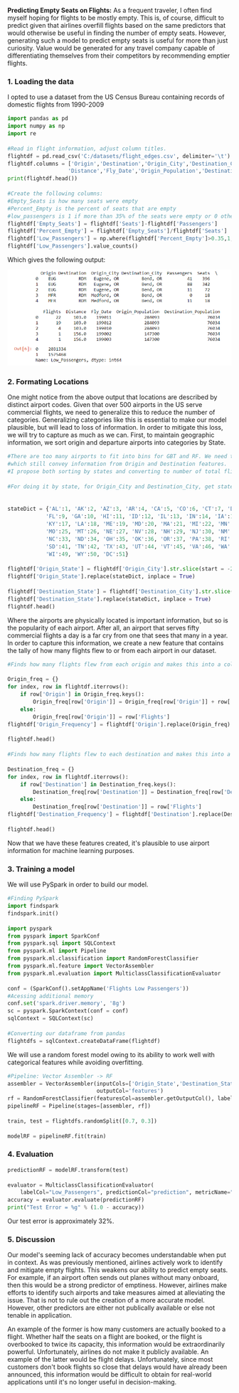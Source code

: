 **Predicting Empty Seats on Flights:** As a frequent traveler, I often find myself hoping for flights to be mostly empty. This is, of course, difficult to predict given that airlines overfill flights based on the same predictors that would otherwise be useful in finding the number of empty seats. However, generating such a model to predict empty seats is useful for more than just curiosity. Value would be generated for any travel company capable of differentiating themselves from their competitors by recommending emptier flights.

### 1. Loading the data

I opted to use a dataset from the US Census Bureau containing records of domestic flights from 1990-2009

```python
import pandas as pd
import numpy as np
import re

#Read in flight information, adjust column titles.
flightdf = pd.read_csv('C:/datasets/flight_edges.csv', delimiter='\t')
flightdf.columns = ['Origin','Destination','Origin_City','Destination_City','Passengers','Seats','Flights',
                   'Distance','Fly_Date','Origin_Population','Destination_Population']
print(flightdf.head())

#Create the following columns:
#Empty_Seats is how many seats were empty
#Percent_Empty is the percent of seats that are empty
#low_passengers is 1 if more than 35% of the seats were empty or 0 otherwise.
flightdf['Empty_Seats'] = flightdf['Seats']-flightdf['Passengers']
flightdf['Percent_Empty'] = flightdf['Empty_Seats']/flightdf['Seats']
flightdf['Low_Passengers'] = np.where(flightdf['Percent_Empty']>0.35,1,0)
flightdf['Low_Passengers'].value_counts()
```
Which gives the following output:

<img src="images/LowPassengers1.PNG?raw=true"/>

### 2. Formating Locations

One might notice from the above output that locations are described by distinct airport codes. Given that over 500 airports in the US serve commercial flights, we need to generalize this to reduce the number of categories. Generalizing categories like this is essential to make our model plausible, but will lead to loss of information. In order to mitigate this loss, we will try to capture as much as we can. First, to maintain geographic information, we sort origin and departure airports into categories by State.

```python
#There are too many airports to fit into bins for GBT and RF. We need to create variables that the tree can work with
#which still convey information from Origin and Destination features.
#I propose both sorting by states and converting to number of total flights.

#For doing it by state, for Origin_City and Destination_City, get states from cities and then put them through dictionary.


stateDict = {'AL':1, 'AK':2, 'AZ':3, 'AR':4, 'CA':5, 'CO':6, 'CT':7, 'DE':8,
            'FL':9, 'GA':10, 'HI':11, 'ID':12, 'IL':13, 'IN':14, 'IA':15, 'KS':16,
            'KY':17, 'LA':18, 'ME':19, 'MD':20, 'MA':21, 'MI':22, 'MN':23, 'MS':24,
            'MO':25, 'MT':26, 'NE':27, 'NV':28, 'NH':29, 'NJ':30, 'NM':31, 'NY':32,
            'NC':33, 'ND':34, 'OH':35, 'OK':36, 'OR':37, 'PA':38, 'RI': 39, 'SC':40,
            'SD':41, 'TN':42, 'TX':43, 'UT':44, 'VT':45, 'VA':46, 'WA': 47, 'WV':48,
            'WI':49, 'WY':50, 'DC':51}

flightdf['Origin_State'] = flightdf['Origin_City'].str.slice(start = -2)
flightdf['Origin_State'].replace(stateDict, inplace = True)

flightdf['Destination_State'] = flightdf['Destination_City'].str.slice(start = -2)
flightdf['Destination_State'].replace(stateDict, inplace = True)
flightdf.head()
```

Where the airports are physically located is important information, but so is the popularity of each airport. After all, an airport that serves fifty commercial flights a day is a far cry from one that sees that many in a year. In order to capture this information, we create a new feature that contains the tally of how many flights flew to or from each airport in our dataset.

```python
#Finds how many flights flew from each origin and makes this into a column of our dataframe.

Origin_freq = {}
for index, row in flightdf.iterrows():
    if row['Origin'] in Origin_freq.keys():
        Origin_freq[row['Origin']] = Origin_freq[row['Origin']] + row['Flights']
    else:
        Origin_freq[row['Origin']] = row['Flights']
flightdf['Origin_Frequency'] = flightdf['Origin'].replace(Origin_freq)

flightdf.head()

#Finds how many flights flew to each destination and makes this into a column of our dataframe.

Destination_freq = {}
for index, row in flightdf.iterrows():
    if row['Destination'] in Destination_freq.keys():
        Destination_freq[row['Destination']] = Destination_freq[row['Destination']] + row['Flights']
    else:
        Destination_freq[row['Destination']] = row['Flights']
flightdf['Destination_Frequency'] = flightdf['Destination'].replace(Destination_freq)

flightdf.head()
```
Now that we have these features created, it's plausible to use airport information for machine learning purposes.

### 3. Training a model

We will use PySpark in order to build our model.

```python
#Finding PySpark
import findspark
findspark.init()

import pyspark
from pyspark import SparkConf
from pyspark.sql import SQLContext
from pyspark.ml import Pipeline
from pyspark.ml.classification import RandomForestClassifier
from pyspark.ml.feature import VectorAssembler
from pyspark.ml.evaluation import MulticlassClassificationEvaluator

conf = (SparkConf().setAppName('Flights Low Passengers'))
#Acessing additional memory
conf.set('spark.driver.memory', '8g')
sc = pyspark.SparkContext(conf = conf)
sqlContext = SQLContext(sc)

#Converting our dataframe from pandas
flightdfs = sqlContext.createDataFrame(flightdf)
```
We will use a random forest model owing to its ability to work well with categorical features while avoiding overfitting.

```python
#Pipeline: Vector Assembler -> RF
assembler = VectorAssembler(inputCols=['Origin_State','Destination_State','Origin_Frequency','Destination_Frequency','Fly_Date','Distance'],
                            outputCol='features')
rf = RandomForestClassifier(featuresCol=assembler.getOutputCol(), labelCol='Low_Passengers', maxBins=64)
pipelineRF = Pipeline(stages=[assembler, rf])

train, test = flightdfs.randomSplit([0.7, 0.3])

modelRF = pipelineRF.fit(train)
```

### 4. Evaluation

```python
predictionRF = modelRF.transform(test)

evaluator = MulticlassClassificationEvaluator(
    labelCol="Low_Passengers", predictionCol="prediction", metricName="accuracy")
accuracy = evaluator.evaluate(predictionRF)
print("Test Error = %g" % (1.0 - accuracy))
```

Our test error is approximately 32%.

### 5. Discussion

Our model's seeming lack of accuracy becomes understandable when put in context. As was previously mentioned, airlines actively work to identify and mitigate empty flights. This weakens our ability to predict empty seats. For example, if an airport often sends out planes without many onboard, then this would be a strong predictor of emptiness. However, airlines make efforts to identify such airports and take measures aimed at alleviating the issue. That is not to rule out the creation of a more accurate model. However, other predictors are either not publically available or else not tenable in application.

An example of the former is how many customers are actually booked to a flight. Whether half the seats on a flight are booked, or the flight is overbooked to twice its capacity, this information would be extraordinarily powerful. Unfortunately, airlines do not make it publicly available. An example of the latter would be flight delays. Unfortunately, since most customers don't book flights so close that delays would have already been announced, this information would be difficult to obtain for real-world applications until it's no longer useful in decision-making.
